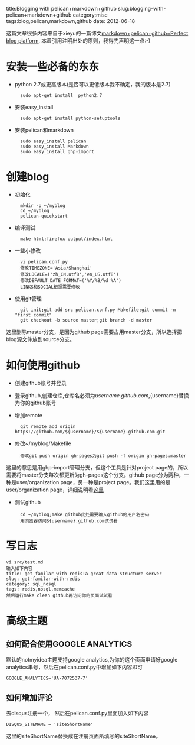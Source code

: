 title:Blogging with pelican+markdown+github
slug:blogging-with-pelican+markdown+github
category:misc
tags:blog,pelican,markdown,github
date: 2012-06-18

这篇文章很多内容来自于xieyu的一篇博文[markdown+pelican+github=Perfect blog platform](http://xieyu.github.com/pelican-github-markdown.html), 本着引用注明出处的原则，我得先声明这一点:-)

# 安装一些必备的东东
* python 2.7或更高版本(是否可以更低版本我不确定，我的版本是2.7)

		sudo apt-get install  python2.7

* 安装easy_install

		sudo apt-get install python-setuptools

* 安装pelican和markdown

		sudo easy_install pelican
		sudo easy_install Markdown
		sudo easy_install ghp-import

# 创建blog
* 初始化

		mkdir -p ~/myblog
		cd ~/myblog
		pelican-quickstart

* 编译测试

		make html;firefox output/index.html

* 一些小修改
		
		vi pelican.conf.py
		修改TIMEZONE='Asia/Shanghai'
		修改LOCALE=('zh_CN.utf8','en_US.utf8')
		修改DEFAULT_DATE_FORMAT=('%Y/%B/%d %A')
		LINKS和SOCIAL根据需要修改

* 使用git管理
		
		git init;git add src pelican.conf.py Makefile;git commit -m "first commit"
		git checkout -b source master;git branch -d master

这里删除master分支，是因为github page需要占用master分支，所以选择把blog源文件放到source分支。

# 如何使用github
* 创建github账号并登录
* 登录github,创建仓库,仓库名必须为${username}.github.com,${username}替换为你的github账号
* 增加remote
		
		git remote add origin https://github.com/${username}/${username}.github.com.git

* 修改~/myblog/Makefile
		
		修改git push origin gh-pages为git push -f origin gh-pages:master

这里的意思是用ghp-import管理分支，但这个工具是针对project page的，所以需要将master分支每次都更新为gh-pages这个分支。github page分为两种，一种是user/organization page，另一种是project page。我们这里用的是user/organization page，详细说明看[这里](https://help.github.com/articles/user-organization-and-project-pages)

* 测试github
		
		cd ~/myblog;make github此处需要输入github的用户名密码
		用浏览器访问${username}.github.com试试看

# 写日志
	vi src/test.md
	输入如下内容
	title: get familar with redis:a great data structure server
	slug: get-familar-with-redis
	category: sql_nosql
	tags: redis,nosql,memcache
	然后运行make clean github再访问你的页面试试看

# 高级主题

## 如何配合使用GOOGLE ANALYTICS
默认的notmyidea主题支持google analytics,为你的这个页面申请好google analytics串号，然后在pelican.conf.py中增加如下内容即可
	
	GOOGLE_ANALYTICS='UA-7072537-7'

## 如何增加评论

去disqus注册一个， 然后在pelican.conf.py里面加入如下内容

	DISQUS_SITENAME = 'siteShortName'


这里的siteShortName替换成在注册页面所填写的siteShortName。
